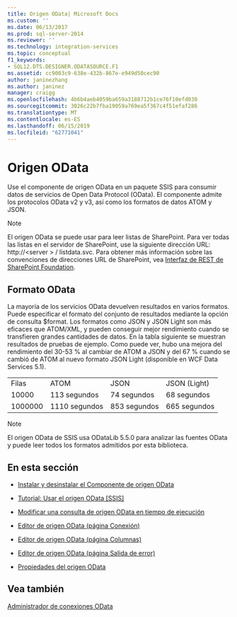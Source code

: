 ```yaml
---
title: Origen OData| Microsoft Docs
ms.custom: ''
ms.date: 06/13/2017
ms.prod: sql-server-2014
ms.reviewer: ''
ms.technology: integration-services
ms.topic: conceptual
f1_keywords:
- SQL12.DTS.DESIGNER.ODATASOURCE.F1
ms.assetid: cc9003c9-638e-432b-867e-e949d50cec90
author: janinezhang
ms.author: janinez
manager: craigg
ms.openlocfilehash: 4b6b4aeb4059ba659a3188712b1ce76f10efd030
ms.sourcegitcommit: 3026c22b7fba19059a769ea5f367c4f51efaf286
ms.translationtype: MT
ms.contentlocale: es-ES
ms.lasthandoff: 06/15/2019
ms.locfileid: "62771041"
---
```

# <a name="odata-source"></a>Origen OData
  Use el componente de origen OData en un paquete SSIS para consumir datos de servicios de Open Data Protocol (OData). El componente admite los protocolos OData v2 y v3, así como los formatos de datos ATOM y JSON.  
  
> [!NOTE]  
>  El origen OData se puede usar para leer listas de SharePoint. Para ver todas las listas en el servidor de SharePoint, use la siguiente dirección URL: http://\<server > / listdata.svc. Para obtener más información sobre las convenciones de direcciones URL de SharePoint, vea [Interfaz de REST de SharePoint Foundation](https://msdn.microsoft.com/library/ff521587.aspx).  
  
## <a name="odata-format"></a>Formato OData  
 La mayoría de los servicios OData devuelven resultados en varios formatos. Puede especificar el formato del conjunto de resultados mediante la opción de consulta $format. Los formatos como JSON y JSON Light son más eficaces que ATOM/XML, y pueden conseguir mejor rendimiento cuando se transfieren grandes cantidades de datos. En la tabla siguiente se muestran resultados de pruebas de ejemplo. Como puede ver, hubo una mejora del rendimiento del 30-53 % al cambiar de ATOM a JSON y del 67 % cuando se cambió de ATOM al nuevo formato JSON Light (disponible en WCF Data Services 5.1).  
  
|||||  
|-|-|-|-|  
|Filas|ATOM|JSON|JSON (Light)|  
|10000|113 segundos|74 segundos|68 segundos|  
|1000000|1110 segundos|853 segundos|665 segundos|  
  
> [!NOTE]  
>  El origen OData de SSIS usa ODataLib 5.5.0 para analizar las fuentes OData y puede leer todos los formatos admitidos por esta biblioteca.  
  
## <a name="in-this-section"></a>En esta sección  
  
-   [Instalar y desinstalar el Componente de origen OData](../install-and-uninstall-odata-source-component.md)  
  
-   [Tutorial: Usar el origen OData &#91;SSIS&#93;](tutorial-using-the-odata-source.md)  
  
-   [Modificar una consulta de origen OData en tiempo de ejecución](modify-odata-source-query-at-runtime.md)  
  
-   [Editor de origen OData &#40;página Conexión&#41;](../odata-source-editor-connection-page.md)  
  
-   [Editor de origen OData &#40;página Columnas&#41;](../odata-source-editor-columns-page.md)  
  
-   [Editor de origen OData &#40;página Salida de error&#41;](../odata-source-editor-error-output-page.md)  
  
-   [Propiedades del origen OData](odata-source-properties.md)  
  
## <a name="see-also"></a>Vea también  
 [Administrador de conexiones OData](../connection-manager/odata-connection-manager.md)  
  
  
